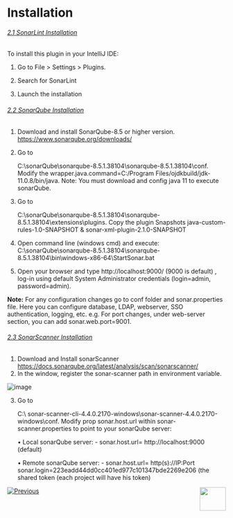 # Installation



###### <u>2.1 SonarLint Installation</u>

To install this plugin in your IntelliJ IDE:

1. Go to File > Settings > Plugins.

2. Search for SonarLint

3. Launch the installation

   

###### <u>2.2	SonarQube Installation</u>

1.  Download and install SonarQube-8.5 or higher version.
   https://www.sonarqube.org/downloads/

2. Go to 

   C:\sonarQube\sonarqube-8.5.1.38104\sonarqube-8.5.1.38104\conf.
   Modify the wrapper.java.command=C:/Program Files/ojdkbuild/jdk-11.0.8/bin/java.
   Note: You must download and config java 11 to execute sonarQube.

3. Go to

   C:\sonarQube\sonarqube-8.5.1.38104\sonarqube-8.5.1.38104\extensions\plugins.
   Copy the plugin Snapshots java-custom-rules-1.0-SNAPSHOT & sonar-xml-plugin-2.1.0-SNAPSHOT 

4. Open command line (windows cmd) and execute: 
   C:\sonarQube\sonarqube-8.5.1.38104\sonarqube-8.5.1.38104\bin\windows-x86-64\StartSonar.bat

5. Open your browser and type http://localhost:9000/ (9000 is default) , log-in using default System Administrator credentials (login=admin, password=admin).

**Note:**
For any configuration changes go to conf folder and sonar.properties file.
Here you can configure database, LDAP, webserver, SSO authentication, logging, etc.
e.g. For port changes, under web-server section, you can add sonar.web.port=9001.



###### <u>2.3	 SonarScanner Installation</u>

1. Download and Install sonarScanner 
   https://docs.sonarqube.org/latest/analysis/scan/sonarscanner/
2. In the window, register the sonar-scanner path in environment variable.

  ![image](images/02_installation.png)

3. Go to

   C:\ sonar-scanner-cli-4.4.0.2170-windows\sonar-scanner-4.4.0.2170-windows\conf. Modify prop sonar.host.url within sonar-scanner.properties to point to your sonarQube server:

   •	Local sonarQube server: -
    sonar.host.url= http://localhost:9000 (default)

   •	Remote sonarQube server: -
   sonar.host.url= http(s)://IP:Port       sonar.login=223eadd44dd0cc401ed977c101347bde2269e206 (the shared token (each project will have his token)



[![Previous](/articles/images/Previous.png)](/articles/COE/SonarQube/01_Overview/03_Customized_Library.md)[<img align="right" width="60" height="54" src="/articles/images/Next.png">](/articles/COE/SonarQube/03_Operation/01_Scan.md)

